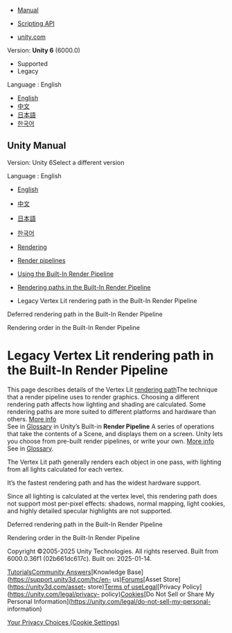 [](https://docs.unity3d.com)

  * [Manual](../Manual/index.html)
  * [Scripting API](../ScriptReference/index.html)

  * [unity.com](https://unity.com/)

Version: **Unity 6** (6000.0)

  * Supported
  * Legacy

Language : English

  * [English](/Manual/RenderTech-VertexLit.html)
  * [中文](/cn/current/Manual/RenderTech-VertexLit.html)
  * [日本語](/ja/current/Manual/RenderTech-VertexLit.html)
  * [한국어](/kr/current/Manual/RenderTech-VertexLit.html)

[](https://docs.unity3d.com)

## Unity Manual

Version: Unity 6Select a different version

Language : English

  * [English](/Manual/RenderTech-VertexLit.html)
  * [中文](/cn/current/Manual/RenderTech-VertexLit.html)
  * [日本語](/ja/current/Manual/RenderTech-VertexLit.html)
  * [한국어](/kr/current/Manual/RenderTech-VertexLit.html)

  * [Rendering](rendering-and-post-processing.html)
  * [Render pipelines](render-pipelines.html)
  * [Using the Built-In Render Pipeline](built-in-render-pipeline.html)
  * [Rendering paths in the Built-In Render Pipeline](built-in-rendering-paths.html)
  * Legacy Vertex Lit rendering path in the Built-In Render Pipeline

[](RenderTech-DeferredShading.html)

Deferred rendering path in the Built-In Render Pipeline

[](built-in-rendering-order-landing.html)

Rendering order in the Built-In Render Pipeline

# Legacy Vertex Lit rendering path in the Built-In Render Pipeline

This page describes details of the Vertex Lit [rendering
path](RenderingPaths.html)The technique that a render pipeline uses to render
graphics. Choosing a different rendering path affects how lighting and shading
are calculated. Some rendering paths are more suited to different platforms
and hardware than others. [More info](RenderingPaths.html)  
See in [Glossary](Glossary.html#RenderingPath) in Unity’s Built-in **Render
Pipeline** A series of operations that take the contents of a Scene, and
displays them on a screen. Unity lets you choose from pre-built render
pipelines, or write your own. [More info](render-pipelines.html)  
See in [Glossary](Glossary.html#Renderpipeline).

The Vertex Lit path generally renders each object in one pass, with lighting
from all lights calculated for each vertex.

It’s the fastest rendering path and has the widest hardware support.

Since all lighting is calculated at the vertex level, this rendering path does
not support most per-pixel effects: shadows, normal mapping, light cookies,
and highly detailed specular highlights are not supported.

[](RenderTech-DeferredShading.html)

Deferred rendering path in the Built-In Render Pipeline

[](built-in-rendering-order-landing.html)

Rendering order in the Built-In Render Pipeline

Copyright ©2005-2025 Unity Technologies. All rights reserved. Built from
6000.0.36f1 (02b661dc617c). Built on: 2025-01-14.

[Tutorials](https://learn.unity.com/)[Community
Answers](https://answers.unity3d.com)[Knowledge
Base](https://support.unity3d.com/hc/en-
us)[Forums](https://forum.unity3d.com)[Asset Store](https://unity3d.com/asset-
store)[Terms of
use](https://docs.unity3d.com/Manual/TermsOfUse.html)[Legal](https://unity.com/legal)[Privacy
Policy](https://unity.com/legal/privacy-
policy)[Cookies](https://unity.com/legal/cookie-policy)[Do Not Sell or Share
My Personal Information](https://unity.com/legal/do-not-sell-my-personal-
information)

[Your Privacy Choices (Cookie Settings)](javascript:void\(0\);)

